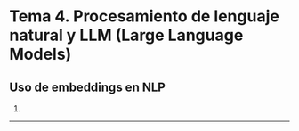 # Tema 4. Procesamiento de lenguaje natural y LLM (Large Language Models)

## Uso de embeddings en NLP

1. 

---

